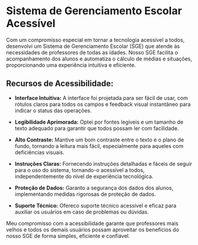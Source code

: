 # Sistema de Gerenciamento Escolar Acessível

Com um compromisso especial em tornar a tecnologia acessível a todos, desenvolvi um Sistema de Gerenciamento Escolar (SGE) que atende às necessidades de professores de todas as idades. Nosso SGE facilita o acompanhamento dos alunos e automatiza o cálculo de médias e situações, proporcionando uma experiência intuitiva e eficiente.

## Recursos de Acessibilidade:

- **Interface Intuitiva:** A interface foi projetada para ser fácil de usar, com rótulos claros para todos os campos e feedback visual instantâneo para indicar o status das operações.

- **Legibilidade Aprimorada:** Optei por fontes legíveis e um tamanho de texto adequado para garantir que todos possam ler com facilidade.

- **Alto Contraste:** Mantive um bom contraste entre o texto e o plano de fundo, tornando a leitura mais fácil, especialmente para aqueles com deficiências visuais.

- **Instruções Claras:** Fornecendo instruções detalhadas e fáceis de seguir para o uso do sistema, tornando-o acessível a todos, independentemente do nível de experiência tecnológica.

- **Proteção de Dados:** Garanto a segurança dos dados dos alunos, implementando medidas rigorosas de proteção de dados.

- **Suporte Técnico:** Ofereco suporte técnico acessível e eficaz para auxiliar os usuários em caso de problemas ou dúvidas.

Meu compromisso com a acessibilidade garante que professores mais velhos e todos os demais usuários possam aproveitar os benefícios do nosso SGE de forma simples, eficiente e confiável.